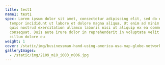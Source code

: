 ```yaml
---
title: test1
name1: test1
spec: Lorem ipsum dolor sit amet, consectetur adipiscing elit, sed do eiusmod
  tempor incididunt ut labore et dolore magna aliqua. Ut enim ad minim veniam,
  quis nostrud exercitation ullamco laboris nisi ut aliquip ex ea commodo
  consequat. Duis aute irure dolor in reprehenderit in voluptate velit esse
  cillum dolore eu
weight: 1
cover: /static/img/businessman-hand-using-america-usa-map-globe-network-hologram.jpg
galleryImages:
  - /static/img/2109_m10_i003_n006.jpg
---
```

